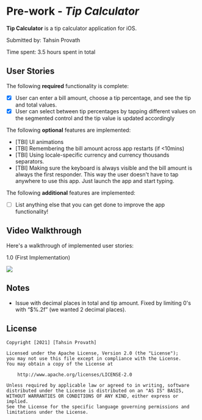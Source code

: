 # Pre-work - *Tip Calculator*

**Tip Calculator** is a tip calculator application for iOS.

Submitted by: Tahsin Provath

Time spent: 3.5 hours spent in total

## User Stories

The following **required** functionality is complete:

* [X] User can enter a bill amount, choose a tip percentage, and see the tip and total values.
* [X] User can select between tip percentages by tapping different values on the segmented control and the tip value is updated accordingly

The following **optional** features are implemented:

* [TBI] UI animations
* [TBI] Remembering the bill amount across app restarts (if <10mins)
* [TBI] Using locale-specific currency and currency thousands separators.
* [TBI] Making sure the keyboard is always visible and the bill amount is always the first responder. This way the user doesn't have to tap anywhere to use this app. Just launch the app and start typing.

The following **additional** features are implemented:

- [ ] List anything else that you can get done to improve the app functionality!

## Video Walkthrough

Here's a walkthrough of implemented user stories:

1.0 (First Implementation)

![](https://i.imgur.com/NqTQHQc.gif)



## Notes

- Issue with decimal places in total and tip amount. Fixed by limiting 0's with “$%.2f” (we wanted 2 decimal places).

## License

    Copyright [2021] [Tahsin Provath]

    Licensed under the Apache License, Version 2.0 (the "License");
    you may not use this file except in compliance with the License.
    You may obtain a copy of the License at

        http://www.apache.org/licenses/LICENSE-2.0

    Unless required by applicable law or agreed to in writing, software
    distributed under the License is distributed on an "AS IS" BASIS,
    WITHOUT WARRANTIES OR CONDITIONS OF ANY KIND, either express or implied.
    See the License for the specific language governing permissions and
    limitations under the License.

